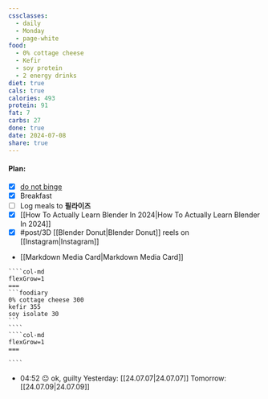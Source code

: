 ```yaml
---
cssclasses:
  - daily
  - Monday
  - page-white
food:
  - 0% cottage cheese
  - Kefir
  - soy protein
  - 2 energy drinks
diet: true
cals: true
calories: 493
protein: 91
fat: 7
carbs: 27
done: true
date: 2024-07-08
share: true
---
```

#### Plan:
- [x] [do not binge](Daily.md)
- [x] Breakfast
- [ ] Log meals to **필라이즈**
- [x] [[How To Actually Learn Blender In 2024|How To Actually Learn Blender In 2024]]
- [x] #post/3D [[Blender Donut|Blender Donut]] reels on [[Instagram|Instagram]]
- [[Markdown Media Card|Markdown Media Card]]
`````col
````col-md
flexGrow=1
===
```foodiary 
0% cottage cheese 300
kefir 355
soy isolate 30
```
````
````col-md
flexGrow=1
===

````
`````
- 04:52 😐  ok, guilty
Yesterday: [[24.07.07|24.07.07]]
Tomorrow: [[24.07.09|24.07.09]]
